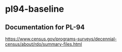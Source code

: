 # pl94-baseline

## Documentation for PL-94
https://www.census.gov/programs-surveys/decennial-census/about/rdo/summary-files.html
